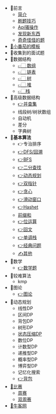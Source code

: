 * 📕前言
  * [简介](README.md)
  * [刷题技巧](技巧/注意事项.md)
  * [Api骚操作](技巧/Api骚操作.md)
  * [发现新东西](技巧/new.md)
  * [奇奇怪怪的题](技巧/智力题.md)
* [📜小番茄的模板](/模板/算法模板.md)
* 📗收集到的面试题
* 📗数据结构
  * [ 👉🏻 数组](/data-structure/array/array.md  "array")
  * [ 👉🏻 链表](data-structure/linkedlist/linkedlist.md)
  * [ 👉🏻 树](data-structure/tree/tree.md)
  * [ 👉🏻 堆](data-structure/heap/)
  * [👉🏻栈](data-structure/stack/)
* 📗高级数据结构
  * [👉并查集](algorithm/并查集/bingcha.md)
  * 线段树/树状数组
  * 自动机
  * 差分
  * 字典树
* 📗**基本算法**
  * 👉专治排序
  * [👉DFS/回溯](algorithm/DFS/dfs.md)
  * [👉BFS](algorithm/search/search.md)
  * [👉二分查找](algorithm/二分/二分.md)
  * [👉动态规划](algorithm/dp/dp.md)
  * [👉双指针](algorithm/双指针/双指针.md)
  * [👉贪心](algorithm/贪心/贪心.md)
  * [👉滑动窗口](algorithm/滑动/滑动.md)
  * [👉Hashet](algorithm/set/hashset.md)
  * [前缀和](algorithm/前缀和/前缀.md)
  * [👉位运算](algorithm/位运算/位运算.md)
  * [👉回文](algorithm/回文/回文.md)
  * [👉单调栈](algorithm/单调栈/单调栈.md)
  * [👉经典问题](algorithm/经典问题/classic.md)
  * [✍️其他](algorithm/other/)
* 📗数学
   * [👉数学题](algorithm/math/math.md)
*  📗较难算法
   * kmp
*  📗图论
   * [👉图论](algorithm/图论/图论.md)
* 📗动态规划
   * 线性DP
   * 区间DP
   * 背包DP
   * 树形DP
   * [状态压缩DP](dp/状压dp.md)
   * 数位DP
   * 计数型DP
   * 递推型DP
   * 概率型DP
   * 博弈型DP
   * 记忆化搜索
   * [👉背包](algorithm/背包/背包.md)
* [📘比赛]()
  * [周赛](/weekly/week.md)
  * [双周赛](/doubleweekly/doubleweekly.md)
* [📔牛客网](/牛客/contest.md)